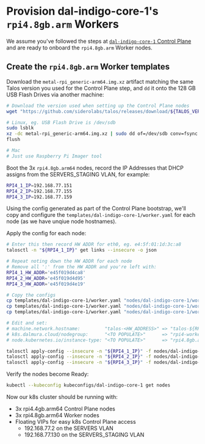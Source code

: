 # Provision dal-indigo-core-1's `rpi4.8gb.arm` Workers

We assume you've followed the steps at [`dal-indigo-core-1` Control Plane](INDIGO-CORE-1-CONTROL-PLANE.md) and are ready to onboard the `rpi4.8gb.arm` Worker nodes.

## Create the `rpi4.8gb.arm` Worker templates
Download the `metal-rpi_generic-arm64.img.xz` artifact matching the same Talos version you used for the Control Plane step, and `dd` it onto the 128 GB USB Flash Drives via another machine:
```bash
# Download the version used when setting up the Control Plane nodes
wget "https://github.com/siderolabs/talos/releases/download/${TALOS_VERSION}/metal-rpi_generic-arm64.img.xz"

# Linux, eg. USB Flash Drive is /dev/sdb
sudo lsblk
xz -dc metal-rpi_generic-arm64.img.xz | sudo dd of=/dev/sdb conv=fsync bs=4M status=progress
flush

# Mac
# Just use Raspberry Pi Imager tool
```

Boot the 3x `rpi4.8gb.arm64` nodes, record the IP Addresses that DHCP assigns from the SERVERS_STAGING VLAN, for example:
```bash
RPI4_1_IP=192.168.77.151
RPI4_2_IP=192.168.77.155
RPI4_3_IP=192.168.77.159
```

Using the config generated as part of the Control Plane bootstrap, we'll copy and configure the `templates/dal-indigo-core-1/worker.yaml` for each node (as we have unqiue node hostnames).

Apply the config for each node:
```bash
# Enter this then record HW ADDR for eth0, eg. e4:5f:01:1d:3c:a8
talosctl -n "${RPI4_1_IP}" get links --insecure -o json

# Repeat noting down the HW ADDR for each node
# Remove all ':' from the HW ADDR and you're left with:
RPI4_1_HW_ADDR='e45f019d4ca8'
RPI4_2_HW_ADDR='e45f019d4d95'
RPI4_3_HW_ADDR='e45f019d4e19'

# Copy the configs
cp templates/dal-indigo-core-1/worker.yaml "nodes/dal-indigo-core-1/worker-rpi4-8gb-arm64-${RPI4_1_HW_ADDR}.yaml"
cp templates/dal-indigo-core-1/worker.yaml "nodes/dal-indigo-core-1/worker-rpi4-8gb-arm64-${RPI4_2_HW_ADDR}.yaml"
cp templates/dal-indigo-core-1/worker.yaml "nodes/dal-indigo-core-1/worker-rpi4-8gb-arm64-${RPI4_3_HW_ADDR}.yaml"

# Edit and set:
# machine.network.hostname:         "talos-<HW_ADDRESS>" => "talos-${RPI4_X_HW_ADDR}"
# k8s.dalmura.cloud/nodegroup:      "<TO POPULATE>"      => "rpi4-worker-pool"
# node.kubernetes.io/instance-type: "<TO POPULATE>"      => "rpi4.8gb.arm64"

talosctl apply-config --insecure -n "${RPI4_1_IP}" -f nodes/dal-indigo-core-1/worker-rpi4-8gb-arm64-${RPI4_1_HW_ADDR}.yaml
talosctl apply-config --insecure -n "${RPI4_2_IP}" -f nodes/dal-indigo-core-1/worker-rpi4-8gb-arm64-${RPI4_2_HW_ADDR}.yaml
talosctl apply-config --insecure -n "${RPI4_3_IP}" -f nodes/dal-indigo-core-1/worker-rpi4-8gb-arm64-${RPI4_3_HW_ADDR}.yaml
```

Verify the nodes become Ready:
```bash
kubectl --kubeconfig kubeconfigs/dal-indigo-core-1 get nodes
```

Now our k8s cluster should be running with:
* 3x rpi4.4gb.arm64 Control Plane nodes
* 3x rpi4.8gb.arm64 Worker nodes
* Floating VIPs for easy k8s Control Plane access
  * 192.168.77.2 on the SERVERS VLAN
  * 192.168.77.130 on the SERVERS_STAGING VLAN
